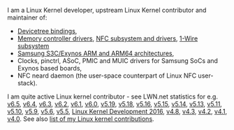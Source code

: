 I am a Linux Kernel developer, upstream Linux Kernel contributor and maintainer of:
- [Devicetree bindings](https://www.kernel.org/doc/html/latest/process/maintainers.html#open-firmware-and-flattened-device-tree-bindings),
- [Memory controller drivers](https://www.kernel.org/doc/html/latest/process/maintainers.html#memory-controller-drivers), [NFC subsystem and drivers](https://www.kernel.org/doc/html/latest/process/maintainers.html#nfc-subsystem), [1-Wire subsystem](https://www.kernel.org/doc/html/latest/process/maintainers.html#w1-dallas-s-1-wire-bus)
- [Samsung S3C/Exynos ARM and ARM64 architectures](https://www.kernel.org/doc/html/latest/process/maintainers.html#arm-samsung-s3c-s5p-and-exynos-arm-architectures),
- Clocks, pinctrl, ASoC, PMIC and MUIC drivers for Samsung SoCs and Exynos based boards,
- NFC neard daemon (the user-space counterpart of Linux NFC user-stack).

I am quite active Linux kernel contributor - see LWN.net statistics for e.g. [v6.5](https://lwn.net/Articles/941675/), [v6.4](https://lwn.net/Articles/936113/), [v6.3](https://lwn.net/Articles/929582/), [v6.2](https://lwn.net/Articles/923410/), [v6.1](https://lwn.net/Articles/915435/), [v6.0](https://lwn.net/Articles/909625/), [v5.19](https://lwn.net/Articles/902854/), [v5.18](https://lwn.net/Articles/895800/), [v5.16](https://lwn.net/Articles/880699/), [v5.15](https://lwn.net/Articles/874283/), [v5.14](https://lwn.net/Articles/867540/), [v5.13](https://lwn.net/Articles/860989/), [v5.11](https://lwn.net/Articles/845831/), [v5.10](https://lwn.net/Articles/839772/), [v5.9](https://lwn.net/Articles/834085/), [v5.6](https://lwn.net/Articles/816162/), [v5.5](https://lwn.net/Articles/810639/), [Linux Kernel Development 2016](https://www.linuxfoundation.org/tools/state-of-linux-kernel-development-2016/), [v4.8](https://lwn.net/Articles/701650/), [v4.3](https://lwn.net/Articles/661978/), [v4.2](https://lwn.net/Articles/654633/), [v4.1](https://lwn.net/Articles/646942/), [v4.0](https://lwn.net/Articles/637909/). See also [list of my Linux kernel contributions](https://git.kernel.org/pub/scm/linux/kernel/git/torvalds/linux.git/log/?qt=author&q=Krzysztof%20Kozlowski).
